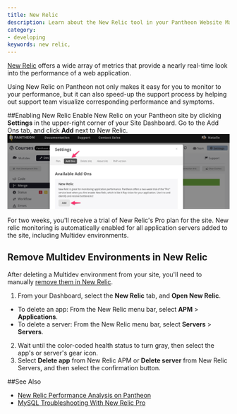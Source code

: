 ```yaml
---
title: New Relic
description: Learn about the New Relic tool in your Pantheon Website Management Platform dashboard
category:
- developing
keywords: new relic,
---
```

[New Relic](http://newrelic.com) offers a wide array of metrics that provide a nearly real-time look into the performance of a web application.

Using New Relic on Pantheon not only makes it easy for you to monitor to your performance, but it can also speed-up the support process by helping out support team visualize corresponding performance and symptoms.

##Enabling New Relic
Enable New Relic on your Pantheon site by clicking **Settings** in the upper-right corner of your Site Dashboard. Go to the Add Ons tab, and click **Add** next to New Relic.
![New Relic Add On](/source/docs/assets/images/new-relic-add-on-image.png) 

For two weeks, you'll receive a trial of New Relic's Pro plan for the site. New relic monitoring is automatically enabled for all application servers added to the site, including Multidev environments. 

## Remove Multidev Environments in New Relic
After deleting a Multidev environment from your site, you'll need to manually [remove them in New Relic](https://docs.newrelic.com/docs/apm/new-relic-apm/maintenance/remove-applications-servers).  

1. From your Dashboard, select the **New Relic** tab, and **Open New Relic**.  
  * To delete an app: From the New Relic menu bar, select **APM** > **Applications**.  
  * To delete a server: From the New Relic menu bar, select **Servers** > **Servers**.
2. Wait until the color-coded health status to turn gray, then select the app's or server's gear icon.
3. Select **Delete app** from New Relic APM or **Delete server** from New Relic Servers, and then select the confirmation button.

##See Also
- [New Relic Performance Analysis on Pantheon](/docs/articles/sites/newrelic/new-relic-performance-analysis/)  
- [MySQL Troubleshooting With New Relic Pro](/docs/articles/sites/newrelic/mysql-troubleshooting-with-new-relic-pro/)
